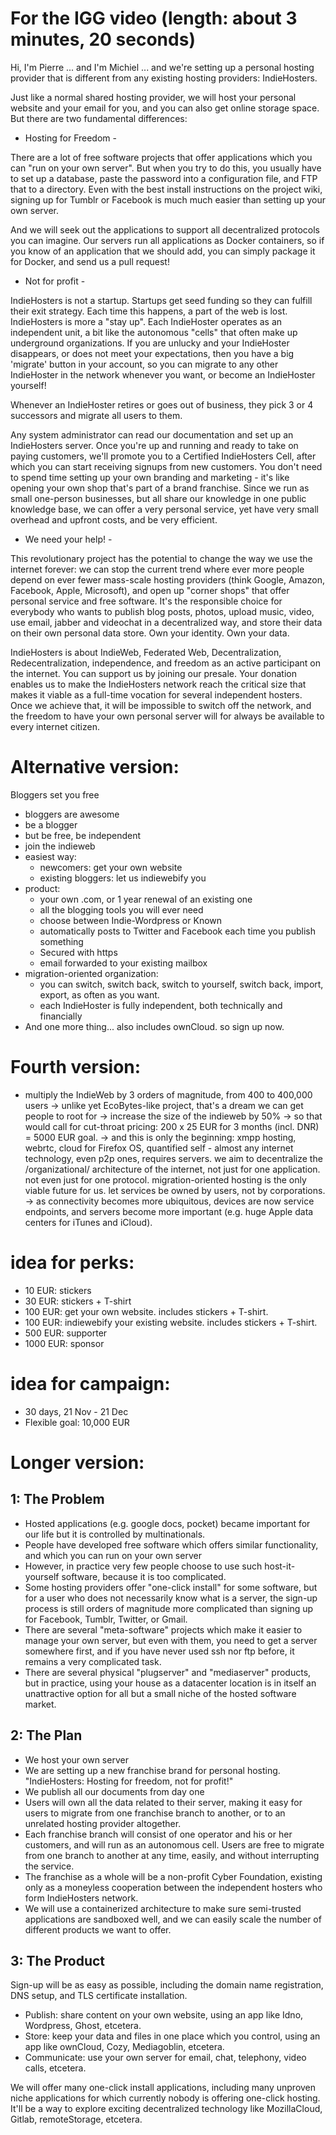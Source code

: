 # For the IGG video (length: about 3 minutes, 20 seconds)

Hi, I'm Pierre ... and I'm Michiel ... and we're setting up a personal hosting provider that is different
from any existing hosting providers: IndieHosters.

Just like a normal shared hosting provider, we will host your personal website and your email for you,
and you can also get online storage space. But there are two fundamental differences:

- Hosting for Freedom -

There are a lot of free software projects that offer applications which you can "run on your own server".
But when you try to do this, you usually have to set up a database, paste the password into a configuration file,
and FTP that to a directory. Even with the best install instructions on the project wiki, signing up for Tumblr
or Facebook is much much easier than setting up your own server.

And we will seek out the applications to support all decentralized protocols you can imagine. Our servers run all
applications as Docker containers, so if you know of an application that we should add, you can simply package it
for Docker, and send us a pull request!

- Not for profit -

IndieHosters is not a startup. Startups get seed funding so they can fulfill their exit strategy. Each time this happens,
a part of the web is lost. IndieHosters is more a "stay up". Each IndieHoster operates as an independent unit,
a bit like the autonomous "cells" that often make up underground organizations. If you are unlucky and your
IndieHoster disappears, or does not meet your expectations, then you have a big 'migrate' button in your account,
so you can migrate to any other IndieHoster in the network whenever you want, or become an IndieHoster yourself!

Whenever an IndieHoster retires or goes out of business, they pick 3 or 4 successors and migrate all users to them.

Any system administrator can read our documentation and set up an IndieHosters server. Once you're up and running
and ready to take on paying customers, we'll promote you to a Certified IndieHosters Cell, after which you can start
receiving signups from new customers. You don't need to spend time setting up your own branding and marketing -
it's like opening your own shop that's part of a brand franchise. Since we run as small one-person businesses,
but all share our knowledge in one public knowledge base, we can offer a very personal service, yet have very small
overhead and upfront costs, and be very efficient.

- We need your help! -

This revolutionary project has the potential to change the way we use the internet forever: we can stop the current
trend where ever more people depend on ever fewer mass-scale hosting providers (think Google, Amazon, Facebook, Apple,
Microsoft), and open up "corner shops" that offer personal service and free software. It's the responsible choice for
everybody who wants to publish blog posts, photos, upload music, video, use email, jabber and videochat in a
decentralized way, and store their data on their own personal data store. Own your identity. Own your data.

IndieHosters is about IndieWeb, Federated Web, Decentralization, Redecentralization, independence, and freedom
as an active participant on the internet. You can support us by joining our presale. Your donation enables us to make
the IndieHosters network reach the critical size that makes it viable as a full-time vocation for several independent hosters.
Once we achieve that, it will be impossible to switch off the network, and the freedom to have your own personal server will
for always be available to every internet citizen.

# Alternative version:

Bloggers set you free
* bloggers are awesome
* be a blogger
* but be free, be independent
* join the indieweb
* easiest way:
  * newcomers: get your own website
  * existing bloggers: let us indiewebify you
* product:
  * your own .com, or 1 year renewal of an existing one
  * all the blogging tools you will ever need
  * choose between Indie-Wordpress or Known
  * automatically posts to Twitter and Facebook each time you publish something
  * Secured with https
  * email forwarded to your existing mailbox
* migration-oriented organization:
  * you can switch, switch back, switch to yourself, switch back, import, export, as often as you want.
  * each IndieHoster is fully independent, both technically and financially
* And one more thing... also includes ownCloud. so sign up now.

# Fourth version:

* multiply the IndieWeb by 3 orders of magnitude, from 400 to 400,000 users
-> unlike yet EcoBytes-like project, that's a dream we can get people to root for
-> increase the size of the indieweb by 50%
-> so that would call for cut-throat pricing: 200 x 25 EUR for 3 months (incl. DNR) = 5000 EUR goal.
-> and this is only the beginning: xmpp hosting, webrtc, cloud for Firefox OS, quantified self - almost any internet technology, even p2p ones, requires servers. we aim to decentralize the /organizational/ architecture of the internet, not just for one application. not even just for one protocol. migration-oriented hosting is the only viable future for us. let services be owned by users, not by corporations.
-> as connectivity becomes more ubiquitous, devices are now service endpoints, and servers become more important (e.g. huge Apple data centers for iTunes and iCloud).

# idea for perks:

* 10 EUR: stickers
* 30 EUR: stickers + T-shirt
* 100 EUR: get your own website. includes stickers + T-shirt.
* 100 EUR: indiewebify your existing website. includes stickers + T-shirt.
* 500 EUR: supporter
* 1000 EUR: sponsor

# idea for campaign:

* 30 days, 21 Nov - 21 Dec
* Flexible goal: 10,000 EUR

# Longer version:
## 1: The Problem

* Hosted applications (e.g. google docs, pocket) became important for our life but it is controlled by multinationals.
* People have developed free software which offers similar functionality, and which you can run on your own server
* However, in practice very few people choose to use such host-it-yourself software, because it is too complicated.
* Some hosting providers offer "one-click install" for some software, but for a user who does not necessarily know what is a server, the sign-up process is still orders of magnitude more complicated than signing up for Facebook, Tumblr, Twitter, or Gmail.
* There are several "meta-software" projects which make it easier to manage your own server, but even with them, you need to get a server somewhere first, and if you have never used ssh nor ftp before, it remains a very complicated task.
* There are several physical "plugserver" and "mediaserver" products, but in practice, using your house as a datacenter location is in itself an unattractive option for all but a small niche of the hosted software market.

## 2: The Plan

* We host your own server
* We are setting up a new franchise brand for personal hosting. "IndieHosters: Hosting for freedom, not for profit!"
* We publish all our documents from day one
* Users will own all the data related to their server, making it easy for users to migrate from one franchise branch to another, or to an unrelated hosting provider altogether.
* Each franchise branch will consist of one operator and his or her customers, and will run as an autonomous cell. Users are free to migrate from one branch to another at any time, easily, and without interrupting the service.
* The franchise as a whole will be a non-profit Cyber Foundation, existing only as a moneyless cooperation between the independent hosters who form IndieHosters network.
* We will use a containerized architecture to make sure semi-trusted applications are sandboxed well, and we can easily scale the number of different products we want to offer.

## 3: The Product

Sign-up will be as easy as possible, including the domain name registration, DNS setup, and TLS certificate installation.

* Publish: share content on your own website, using an app like Idno, Wordpress, Ghost, etcetera.
* Store: keep your data and files in one place which you control, using an app like ownCloud, Cozy, Mediagoblin, etcetera.
* Communicate: use your own server for email, chat, telephony, video calls, etcetera.

We will offer many one-click install applications, including many unproven niche applications for which currently nobody is offering one-click hosting. It'll be a way to explore exciting decentralized technology like MozillaCloud, Gitlab, remoteStorage, etcetera.
